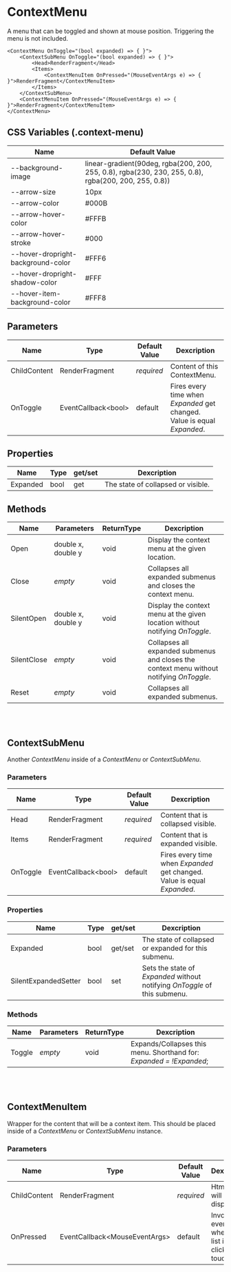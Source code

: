 # ContextMenu

A menu that can be toggled and shown at mouse position.
Triggering the menu is not included.

```razor
<ContextMenu OnToggle="(bool expanded) => { }">
    <ContextSubMenu OnToggle="(bool expanded) => { }">
        <Head>RenderFragment</Head>
        <Items>
            <ContextMenuItem OnPressed="(MouseEventArgs e) => { }">RenderFragment</ContextMenuItem>
        </Items>
    </ContextSubMenu>
    <ContextMenuItem OnPressed="(MouseEventArgs e) => { }">RenderFragment</ContextMenuItem>
</ContextMenu>
```


## CSS Variables (.context-menu)

| **Name**                           | **Default Value**                                                                                    |
| ---------------------------------- | ---------------------------------------------------------------------------------------------------- |
| --background-image                 | linear-gradient(90deg, rgba(200, 200, 255, 0.8), rgba(230, 230, 255, 0.8), rgba(200, 200, 255, 0.8)) |
| --arrow-size                       | 10px                                                                                                 |
| --arrow-color                      | #000B                                                                                                |
| --arrow-hover-color                | #FFFB                                                                                                |
| --arrow-hover-stroke               | #000                                                                                                 |
| --hover-dropright-background-color | #FFF6                                                                                                |
| --hover-dropright-shadow-color     | #FFF                                                                                                 |
| --hover-item-background-color      | #FFF8                                                                                                |


## Parameters

| **Name**     | **Type**                  | **Default Value** | **Dexcription**                                                          |
| ------------ | ------------------------- | ----------------- | ------------------------------------------------------------------------ |
| ChildContent | RenderFragment            | *required*        | Content of this ContextMenu.                                             |
| OnToggle     | EventCallback&lt;bool&gt; | default           | Fires every time when *Expanded* get changed. Value is equal *Expanded*. |


## Properties

| **Name** | **Type** | get/set | **Dexcription**                    |
| -------- | -------- | ------- | ---------------------------------- |
| Expanded | bool     | get     | The state of collapsed or visible. |


## Methods

| **Name**    | **Parameters**     | **ReturnType** | **Dexcription**                                                                           |
| ----------- | ------------------ | -------------- | ----------------------------------------------------------------------------------------- |
| Open        | double x, double y | void           | Display the context menu at the given location.                                           |
| Close       | *empty*            | void           | Collapses all expanded submenus and closes the context menu.                              |
| SilentOpen  | double x, double y | void           | Display the context menu at the given location without notifying *OnToggle*.              |
| SilentClose | *empty*            | void           | Collapses all expanded submenus and closes the context menu without notifying *OnToggle*. |
| Reset       | *empty*            | void           | Collapses all expanded submenus.                                                          |


<br></br>
## ContextSubMenu

Another *ContextMenu* inside of a *ContextMenu* or *ContextSubMenu*.

### Parameters

| **Name** | **Type**                  | **Default Value** | **Dexcription**                                                          |
| -------- | ------------------------- | ----------------- | ------------------------------------------------------------------------ |
| Head     | RenderFragment            | *required*        | Content that is collapsed visible.                                       |
| Items    | RenderFragment            | *required*        | Content that is expanded visible.                                        |
| OnToggle | EventCallback&lt;bool&gt; | default           | Fires every time when *Expanded* get changed. Value is equal *Expanded*. |

### Properties

| **Name**             | **Type** | get/set | **Dexcription**                                                            |
| -------------------- | -------- | ------- | -------------------------------------------------------------------------- |
| Expanded             | bool     | get/set | The state of collapsed or expanded for this submenu.                       |
| SilentExpandedSetter | bool     | set     | Sets the state of *Expanded* without notifying *OnToggle* of this submenu. |

### Methods

| **Name** | **Parameters** | **ReturnType** | **Dexcription**                                                       |
| -------- | -------------- | -------------- | --------------------------------------------------------------------- |
| Toggle   | *empty*        | void           | Expands/Collapses this menu. Shorthand for: *Expanded = !Expanded*;   |


<br></br>
## ContextMenuItem

Wrapper for the content that will be a context item.
This should be placed inside of a *ContextMenu* or *ContextSubMenu* instance.

### Parameters

| **Name**     | **Type**                            | **Default Value** | **Dexcription**                                                |
| ------------ | ----------------------------------- | ----------------- | -------------------------------------------------------------- |
| ChildContent | RenderFragment                      | *required*        | Html that will be displayed.                                   |
| OnPressed    | EventCallback&lt;MouseEventArgs&gt; | default           | Invokes every time when this list item get clicked or touched. |
